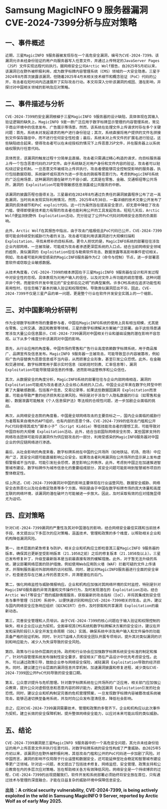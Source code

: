 # Samsung MagicINFO 9 服务器漏洞CVE-2024-7399分析与应对策略

## 一、事件概述

    近期，三星MagicINFO 9服务器被发现存在一个高危安全漏洞，编号为CVE-2024-7399。该漏洞允许未经身份验证的用户向服务器写入任意文件，并通过上传特定的JavaServer Pages（JSP）文件实现远程代码执行。据网络安全公司Arctic Wolf报告，自2025年5月初以来，该漏洞已在野外被积极利用，成为数字标牌内容管理系统（CMS）领域的一大安全隐患。三星于2024年8月首次披露该漏洞，但随着2025年4月末相关技术细节和概念验证（PoC）代码的公开，攻击者在短时间内迅速展开了实际攻击行动。本文将深入分析该漏洞的成因、潜在影响，并探讨对中国相关领域的影响及应对策略。

## 二、事件描述与分析

    CVE-2024-7399的安全漏洞根植于三星MagicINFO 9服务器的设计缺陷，具体体现在其输入验证逻辑的缺失上。MagicINFO 9是一款广泛应用于数字标牌显示管理的内容管理系统，常见于商业环境中的信息发布、广告展示等场景。然而，该系统在处理文件上传请求时存在多个关键问题：首先，系统未对发起请求的用户进行身份验证；其次，系统直接将用户提供的文件名拼接到文件保存路径中，而不进行任何安全性检查；最后，系统未对上传文件的扩展名进行验证。这些缺陷结合起来，使得攻击者可以在未经授权的情况下上传恶意JSP文件，并在服务器上以系统级权限执行任意代码。

    具体而言，该漏洞的触发过程十分简单且直接。攻击者只需通过精心构造的请求，向目标服务器上传一个包含恶意代码的JSP文件。由于系统缺乏对用户身份和文件内容的验证，攻击者可以轻松绕过安全机制。一旦恶意文件被成功上传并执行，攻击者便能够完全控制受影响的服务器，执行包括数据窃取、系统破坏或将其作为进一步攻击的跳板等恶意行为。考虑到MagicINFO系统的广泛应用场景，这种漏洞的潜在破坏力不容小觑，尤其是在零售、金融、交通枢纽等公共场所，漏洞的 Exploitation可能导致敏感信息泄露或公共服务的中断。

    该漏洞的披露历程也值得关注。三星最初在2024年8月通过负责任的漏洞披露程序公布了这一高危漏洞，当时尚未发现实际利用情况。然而，2025年4月30日，一篇详细的技术文章公开发布了漏洞的具体细节和PoC exploit代码。这一行为虽然旨在提高安全意识，却无意中降低了攻击门槛，使得即使是技术能力有限的攻击者也能利用公开的工具发起攻击。短短几天后，Arctic Wolf便监测到野外 Exploitation活动，充分验证了公开PoC代码对网络安全态势的负面影响。

    此外，Arctic Wolf在其报告中指出，由于攻击门槛极低且PoC代码已公开，CVE-2024-7399很可能会持续受到威胁行为者的关注。攻击者可能利用该漏洞进行大规模扫描和 Exploitation，寻找未修补的目标系统。更令人担忧的是，MagicINFO系统的部署往往涉及企业内部网络，一旦被攻破，可能成为攻击者渗透更深层系统的入口点。结合当前网络安全领域的趋势，类似漏洞的 Exploitation往往与勒索软件攻击、数据泄露等高影响事件密切相关。例如，攻击者可能利用受感染的MagicINFO服务器作为C2（命令与控制）节点，进一步部署恶意软件或窃取企业敏感数据。

    从技术角度看，CVE-2024-7399的根本原因在于三星MagicINFO 9服务器在设计和开发过程中对安全性的忽视。具体表现为对用户输入的信任，以及对文件上传功能的疏忽管理。这种问题并非个例，而是软件开发中常见的“安全即后见之明”的典型案例。许多CMS系统在追求功能性和易用性时，往往忽略了基本的输入验证和权限控制，导致类似漏洞层出不穷。因此，CVE-2024-7399不仅是三星产品的单一问题，更是整个行业在软件开发安全实践上的一个缩影。

## 三、对中国影响分析研判

    作为全球数字标牌市场的重要参与者，中国在MagicINFO系统的使用上具有相当规模，尤其是在零售、公共交通、酒店和教育等领域，三星的数字标牌解决方案被广泛部署。由于这些场景通常涉及大量公众信息展示，CVE-2024-7399漏洞对中国相关行业和基础设施的潜在影响不容忽视。以下从多个维度分析该漏洞对中国的影响。

    首先，从行业应用的角度看，中国市场的零售和广告行业高度依赖数字标牌系统，用于商品推广、品牌宣传及信息发布。MagicINFO 9服务器一旦被攻击，可能导致显示内容被篡改，例如将广告内容替换为恶意信息或不当内容，从而损害企业形象，甚至引发公众恐慌。此外，在金融和交通领域，数字标牌常用于展示实时信息（如航班时刻表、汇率信息等），漏洞 Exploitation可能导致错误信息的传播，进而影响运营秩序和公众信任。

    其次，从数据安全的角度分析，MagicINFO系统的部署往往与企业内部网络相连，漏洞的 Exploitation可能成为攻击者进入企业核心系统的入口点。中国企业近年来在数字化转型中积累了大量敏感数据，包括客户信息、交易记录等，如果这些数据因漏洞 Exploitation而泄露，可能会导致严重的经济损失和法律风险。特别是对于涉及个人隐私数据的行业（如零售和金融），数据泄露可能触发《个人信息保护法》等法规的合规性问题，进一步加剧企业面临的挑战。

    再次，从网络安全态势的角度看，中国是全球网络攻击的主要目标之一，国内企业面临的威胁行为者既有来自境外的APT组织，也有内部的恶意个体。CVE-2024-7399的低攻击门槛和公开PoC代码使得其成为“脚本小子”（Script Kiddie）等低技能攻击者的理想工具，可能导致对中国目标的大规模 Exploitation活动。此外，结合当前国际网络安全形势，某些国家支持的网络攻击团体可能将该漏洞作为供应链攻击的一部分，利用受感染的MagicINFO服务器对中国企业的供应链网络进行渗透。

    最后，从社会影响的角度来看，数字标牌系统在中国的公共场所（如地铁站、机场、商场）中应用广泛，其安全问题可能直接影响公众安全。如果攻击者利用漏洞在公共场所的显示屏上发布虚假警报或不当内容，可能引发社会恐慌，甚至影响公共秩序。此外，考虑到中国正在加速推进智慧城市建设，数字标牌作为城市信息化的重要组成部分，其安全问题可能影响到智慧城市项目的整体稳定性。

    综上所述，CVE-2024-7399漏洞对中国的影响主要体现在行业运营风险、数据安全威胁、网络安全态势恶化以及社会稳定隐患等多个方面。特别是由于中国在数字标牌市场的庞大体量和高度互联的网络环境，该漏洞的潜在破坏力可能被进一步放大。因此，及时采取有效的应对措施显得尤为迫切。

## 四、应对策略

    针对CVE-2024-7399漏洞的严重性及其对中国潜在的影响，结合网络安全最佳实践和当前技术手段，本文提出以下多层次的应对策略，涵盖技术、管理和政策的多个维度，以帮助相关企业和机构降低漏洞风险。

    第一，技术层面的紧急修复与防护。相关企业和机构应立即检查其三星MagicINFO 9服务器的版本，确保其已更新至受影响版本（21.1050之前）之后的修复版本（21.1050及以上）。三星已发布修复补丁，升级至最新版本是当前最直接有效的缓解措施。此外，对于暂无法升级的系统，建议部署网络层面的防护措施，例如使用Web应用防火墙（WAF）拦截可疑的文件上传请求，并限制服务器对外部网络的访问权限。同时，建议对MagicINFO服务器进行全面的安全审计，检查是否存在已被上传的恶意文件，并清理潜在的后门。

    第二，强化网络监控与威胁情报响应。企业和机构应加强对其网络环境的实时监控，特别是针对MagicINFO服务器的异常流量和文件操作行为，及时发现潜在的 Exploitation活动。结合Arctic Wolf等安全厂商的威胁情报服务，获取最新的攻击指标（IoC），并将其集成到安全信息与事件管理（SIEM）系统中，以便快速识别和响应CVE-2024-7399相关的攻击。此外，建议与国内网络安全应急响应组织（如CNCERT）合作，及时获取和共享漏洞 Exploitation的最新动态。

    第三，完善安全管理和人员培训。由于CVE-2024-7399的核心问题在于输入验证和权限控制的缺失，相关企业应以此为契机，全面审视其CMS系统和数字标牌解决方案的安全设计。建议在开发和采购阶段引入安全开发生命周期（SDL）实践，确保系统中涉及用户输入和文件操作的功能具备严格的验证机制。同时，针对IT运维人员和安全团队开展专项培训，提升其对类似漏洞的识别和响应能力，减少人为失误导致的安全风险。

    第四，政策与行业协作层面的支持。政府和行业协会应加强数字标牌系统安全标准的制定和推广，针对内容管理系统发布强制性安全要求，督促相关厂商在产品设计中优先考虑安全性。此外，可以通过政策引导，鼓励企业参与网络安全保险，减轻漏洞 Exploitation导致的经济损失。同时，建议建立行业层面的漏洞信息共享机制，加速漏洞披露和修复进程，减少类似CVE-2024-7399因公开PoC代码导致的安全窗口期。

    第五，公众意识提升与危机管理。针对数字标牌系统在公共场所的广泛应用，相关部门应加强公众教育，提升公众对虚假信息和恶意内容的辨识能力，避免因漏洞 Exploitation引发的社会恐慌。同时，建议企业和机构制定完善的危机管理预案，一旦发现数字标牌内容被篡改或系统被攻击，能够迅速切换至备用系统，并及时向公众发布澄清信息，降低社会影响。

    总之，应对CVE-2024-7399漏洞需要技术、管理和政策的多管齐下。企业和机构应以此次事件为契机，建立长效的安全保障机制，提升整体网络安全能力，以应对未来可能出现的类似威胁。

## 五、结论

    CVE-2024-7399漏洞是三星MagicINFO 9服务器中的一个高危安全问题，其允许未经身份验证的用户上传恶意文件并执行任意代码，对数字标牌系统的安全性构成了严重威胁。自2025年5月初以来，该漏洞已在野外被积极利用，其低攻击门槛和公开的PoC代码进一步加剧了风险。对中国而言，漏洞的影响不仅局限于行业运营和数据安全，还可能延伸至社会稳定和智慧城市建设等更广泛领域。针对这一问题，本文提出了包括技术修复、网络监控、安全管理、政策支持和公众教育在内的多层次应对策略，旨在帮助相关各方有效降低风险。网络安全是一个持续博弈的过程，CVE-2024-7399的出现提醒我们，软件开发和系统部署必须始终将安全放在首位，只有通过技术与管理的深度融合，才能在日益复杂的威胁环境中保障信息安全。

**出处：A critical security vulnerability, CVE-2024-7399, is being actively exploited in the wild in Samsung MagicINFO 9 Server, reported by Arctic Wolf as of early May 2025.**